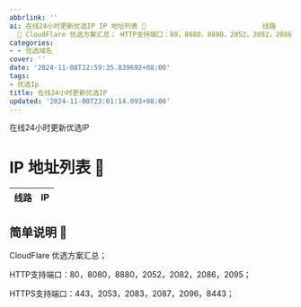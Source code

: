 ```yaml
---
abbrlink: ''
ai: 在线24小时更新优选IP IP 地址列表 🥰                             线路             IP                                      简单说明
  🥰 CloudFlare 优选方案汇总； HTTP支持端口：80，8080，8880，2052，2082，2086，2095； HTT...
categories:
- - 优选域名
cover: ''
date: '2024-11-08T22:59:35.839692+08:00'
tags:
- 优选Ip
title: 在线24小时更新优选IP
updated: '2024-11-08T23:01:14.093+08:00'
---
```

在线24小时更新优选IP


<p><h1>IP 地址列表 🥰 </h1></p>
<table>
    <thead>
        <tr>
            <th>线路</th>
            <th>IP</th>
        </tr>
    </thead>
    <tbody id="ip-list">
        <!-- IP 数据将插入在这里 -->
    </tbody>
</table>

<script>
    async function fetchIPs() {
        const urls = [
            'https://cf.001315.xyz/CM/ct',
            'https://cf.001315.xyz/CM/cmcc',
            'https://cf.001315.xyz/CM/cmcc-ipv6',
            'https://cf.001315.xyz/Mingyu/bestproxy',
            'https://cf.001315.xyz/Mingyu/bestcf',
            'https://cf.001315.xyz/ip.164746.xyz',
            'https://cf.001315.xyz/CloudFlareYes'
        ];

        const ipData = {};

        for (const url of urls) {
            try {
                const response = await fetch(url);
                if (!response.ok) {
                    throw new Error(`网络响应错误：${response.status}`);
                }
                const data = await response.text();
                const lines = data.split('\n');

                lines.forEach(line => {
                    const parts = line.split('#');
                    if (parts.length === 2) {
                        const ip = parts[0].trim();
                        const lineType = parts[1].trim();
                        if (!ipData[lineType]) {
                            ipData[lineType] = [];
                        }
                        ipData[lineType].push(ip);
                    }
                });
            } catch (error) {
                console.error('无法获取数据', error);
            }
        }

        const tbody = document.getElementById('ip-list');
        for (const [lineType, ips] of Object.entries(ipData)) {
            ips.forEach(ip => {
                const tr = document.createElement('tr');
                tr.innerHTML = `<td>${lineType}</td><td>${ip}</td>`;
                tbody.appendChild(tr);
            });
        }
    }

    fetchIPs();
</script>

<p><h2>简单说明 🥰</h2></p>
<p>CloudFlare 优选方案汇总；</p>
<p>HTTP支持端口：80，8080，8880，2052，2082，2086，2095；</p>
<p>HTTPS支持端口：443，2053，2083，2087，2096，8443；</p>

